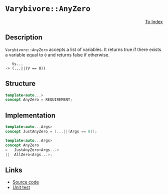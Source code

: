 <!-- Copyright 2024 Feng Mofan
SPDX-License-Identifier: Apache-2.0 -->

# `Varybivore::AnyZero`

<p style='text-align: right;'><a href="../../concepts.md#varybivore-any-zero">To Index</a></p>

## Description

`Varybivore::AnyZero` accepts a list of variables.
It returns true if there exists a variable equal to `0` and returns false if otherwise.

<pre><code>   Vs...
-> (...||(V == 0))</code></pre>

## Structure

```C++
template<auto...>
concept AnyZero = REQUIREMENT;
```

## Implementation

```C++
template<auto...Args>
concept JustAnyZero = (...||(Args == 0));

template<auto...Args>
concept AnyZero
=   JustAnyZero<Args...>
||  AllZero<Args...>;
```

## Links

- [Source code](../../../../conceptrodon/varybivore/concepts/descend/any_zero.hpp)
- [Unit test](../../../../tests/unit/concepts/varybivore/any_zero.test.hpp)
